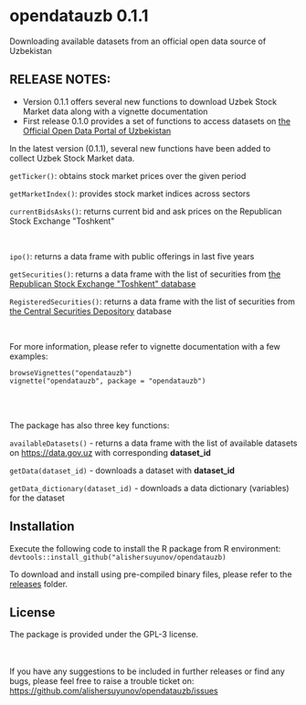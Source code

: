 # opendatauzb 0.1.1

Downloading available datasets from an official open data source of Uzbekistan

## RELEASE NOTES:
- Version 0.1.1 offers several new functions to download Uzbek Stock Market data along with a vignette documentation
- First release 0.1.0 provides a set of functions to access datasets on [the Official Open Data Portal of Uzbekistan](http://data.gov.uz)

In the latest version (0.1.1), several new functions have been added to collect Uzbek Stock Market data. 

`getTicker()`: obtains stock market prices over the given period 

`getMarketIndex()`: provides stock market indices across sectors

`currentBidsAsks()`: returns current bid and ask prices on the Republican Stock Exchange "Toshkent"

<br>

`ipo()`: returns a data frame with public offerings in last five years

`getSecurities()`: returns a data frame with the list of securities from [the Republican Stock Exchange "Toshkent" database](http://www.uzse.uz)

`RegisteredSecurities()`: returns a data frame with the list of securities from [the Central Securities Depository](http://www.deponet.uz) database

<br>

For more information, please refer to vignette documentation with a few examples:<br>

`browseVignettes("opendatauzb")`<br>
`vignette("opendatauzb", package = "opendatauzb")`

<br><br>

The package has also three key functions:

`availableDatasets()` - returns a data frame with the list of available datasets on https://data.gov.uz with corresponding **dataset_id**

`getData(dataset_id)` - downloads a dataset with **dataset_id**

`getData_dictionary(dataset_id)` - downloads a data dictionary (variables) for the dataset

## Installation
Execute the following code to install the R package from R environment:
`devtools::install_github("alishersuyunov/opendatauzb)`<br>

To download and install using pre-compiled binary files, please refer to the [releases](https://github.com/alishersuyunov/opendatauzb/tree/master/releases) folder.

## License
The package is provided under the GPL-3 license.

<br><br>
If you have any suggestions to be included in further releases or find any bugs, please feel free to raise a trouble ticket on: https://github.com/alishersuyunov/opendatauzb/issues

